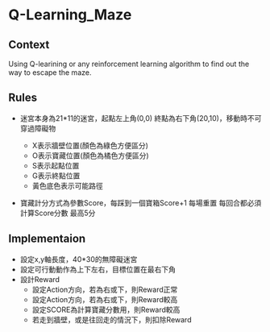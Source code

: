 # Q-Learning_Maze

## Context
Using Q-learining or any reinforcement learning algorithm to find out the way to escape the maze.
## Rules
* 迷宮本身為21*11的迷宮，起點左上角(0,0) 終點為右下角(20,10)，移動時不可穿過障礙物
  - X表示牆壁位置(顏色為綠色方便區分) 
  - O表示寶藏位置(顏色為橘色方便區分) 
  - S表示起點位置 
  - G表示終點位置 
  - 黃色底色表示可能路徑

* 寶藏計分方式為參數Score，每踩到一個寶箱Score+1 每場重置 每回合都必須計算Score分數 最高5分

## Implementaion
* 設定x,y軸長度，40*30的無障礙迷宮
* 設定可行動動作為上下左右，目標位置在最右下角
* 設計Reward
  - 設定Action方向，若為右或下，則Reward正常
  - 設定Action方向，若為右或下，則Reward較高
  - 設定SCORE為計算寶藏分數用，則Reward較高
  - 若走到牆壁，或是往回走的情況下，則扣除Reward

